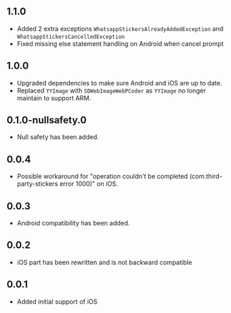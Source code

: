## 1.1.0

* Added 2 extra exceptions `WhatsappStickersAlreadyAddedException` and `WhatsappStickersCancelledException`
* Fixed missing else statement handling on Android when cancel prompt

## 1.0.0

* Upgraded dependencies to make sure Android and iOS are up to date.
* Replaced `YYImage` with `SDWebImageWebPCoder` as `YYImage` no longer maintain to support ARM.

## 0.1.0-nullsafety.0

* Null safety has been added.

## 0.0.4

* Possible workaround for "operation couldn't be completed (com.third-party-stickers error 1000)" on iOS.

## 0.0.3

* Android compatibility has been added.

## 0.0.2

* iOS part has been rewritten and is not backward compatible

## 0.0.1

* Added initial support of iOS
